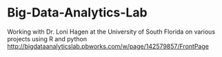 # Big-Data-Analytics-Lab
Working with Dr. Loni Hagen at the University of South Florida on various projects using R and python
http://bigdataanalyticslab.pbworks.com/w/page/142579857/FrontPage

